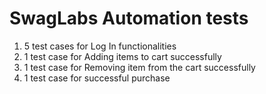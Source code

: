 # SwagLabs Automation tests

1. 5 test cases for Log In functionalities
2. 1 test case for Adding items to cart successfully
3. 1 test case for Removing item from the cart successfully
4. 1 test case for successful purchase
